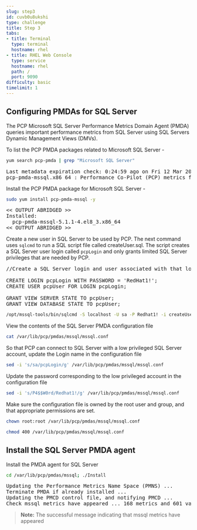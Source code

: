 ```yaml
---
slug: step3
id: cuvb0u8ukshi
type: challenge
title: Step 3
tabs:
- title: Terminal
  type: terminal
  hostname: rhel
- title: RHEL Web Console
  type: service
  hostname: rhel
  path: /
  port: 9090
difficulty: basic
timelimit: 1
---
```

## Configuring PMDAs for SQL Server

The PCP Microsoft SQL Server Performance Metrics Domain Agent (PMDA) queries important performance metrics from SQL Server using SQL Servers Dynamic Management Views (DMVs).

To list the PCP PMDA packages related to Microsoft SQL Server -

```bash
yum search pcp-pmda | grep "Microsoft SQL Server"
```

<pre class="file">
Last metadata expiration check: 0:24:59 ago on Fri 12 Mar 2021 09:20:29 AM EST.
pcp-pmda-mssql.x86_64 : Performance Co-Pilot (PCP) metrics for Microsoft SQL Server
</pre>

Install the PCP PMDA package for Microsoft SQL Server -

```bash
sudo yum install pcp-pmda-mssql -y
```

<pre class="file">
<< OUTPUT ABRIDGED >>
Installed:
  pcp-pmda-mssql-5.1.1-4.el8_3.x86_64
<< OUTPUT ABRIDGED >>
</pre>

Create a new user in SQL Server to be used by PCP. The next command uses `sqlcmd` to run a SQL script file called createUser.sql. The script creates a SQL Server user login called `pcpLogin` and only grants limited SQL Server privileges that are needed by PCP.

<pre class="file">
//Create a SQL Server login and user associated with that login. Grant VIEW SERVER STATE AND VIEW DATABASE STATE permissions to the user

CREATE LOGIN pcpLogin WITH PASSWORD = 'RedHat1!';
CREATE USER pcpUser FOR LOGIN pcpLogin;

GRANT VIEW SERVER STATE TO pcpUser;
GRANT VIEW DATABASE STATE TO pcpUser;
</pre>

```bash
/opt/mssql-tools/bin/sqlcmd -S localhost -U sa -P Redhat1! -i createUser.sql
```

View the contents of the SQL Server PMDA configuration file

```bash
cat /var/lib/pcp/pmdas/mssql/mssql.conf
```

So that PCP can connect to SQL Server with a low privileged SQL Server account, update the Login name in the configuration file

```bash
sed -i 's/sa/pcpLogin/g' /var/lib/pcp/pmdas/mssql/mssql.conf
```

Update the password corresponding to the low privileged account in the configuration file

```bash
sed -i 's/P4$$W0rd/Redhat1!/g' /var/lib/pcp/pmdas/mssql/mssql.conf
```

Make sure the configuration file is owned by the root user and group, and that appropriate permissions are set.

```bash
chown root:root /var/lib/pcp/pmdas/mssql/mssql.conf
```

```bash
chmod 400 /var/lib/pcp/pmdas/mssql/mssql.conf
```

## Install the SQL Server PMDA agent

Install the PMDA agent for SQL Server

```bash
cd /var/lib/pcp/pmdas/mssql; ./Install
```

<pre class="file">
Updating the Performance Metrics Name Space (PMNS) ...
Terminate PMDA if already installed ...
Updating the PMCD control file, and notifying PMCD ...
Check mssql metrics have appeared ... 168 metrics and 601 values
</pre>

>**Note:** The successful message indicating that mssql metrics have appeared
